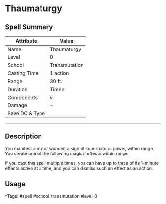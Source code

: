# Thaumaturgy

## Spell Summary

| Attribute        | Value                  |
|------------------|------------------------|
| Name             | Thaumaturgy                 |
| Level            | 0                |
| School           | Transmutation          |
| Casting Time     | 1 action              |
| Range            | 30 ft.            |
| Duration         | Timed             |
| Components       | v             |
| Damage           | -               |
| Save DC & Type   |              |

---

## Description

You manifest a minor wonder, a sign of supernatural power, within range. You create one of the following magical effects within range:

If you cast this spell multiple times, you can have up to three of its 1-minute effects active at a time, and you can dismiss such an effect as an action.

## Usage


^Tags: #spell #school_transmutation #level_0
